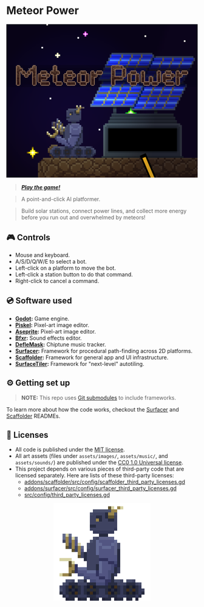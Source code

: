 # Meteor Power

<p align="center">
  <img src="assets/images/cover_art.png"
       alt="A cover image for the Meteor Power game.">
</p>

> _**[Play the game!](https://levi.dev/meteor_power)**_

> A point-and-click AI platformer.

> Build solar stations, connect power lines, and collect more energy before you run out and overwhelmed by meteors!

## 🎮 Controls

-   Mouse and keyboard.
-   A/S/D/Q/W/E to select a bot.
-   Left-click on a platform to move the bot.
-   Left-click a station button to do that command.
-   Right-click to cancel a command.

## 💿 Software used

-   **[Godot](https://godotengine.org/):** Game engine.
-   **[Piskel](https://www.piskelapp.com/user/5663844106502144):** Pixel-art image editor.
-   **[Aseprite](https://www.aseprite.org/):** Pixel-art image editor.
-   **[Bfxr](https://www.bfxr.net/):** Sound effects editor.
-   **[DefleMask](https://deflemask.com/):** Chiptune music tracker.
-   **[Surfacer](https://godotengine.org/asset-library/asset/968):** Framework for procedural path-finding across 2D platforms.
-   **[Scaffolder](https://godotengine.org/asset-library/asset/969):** Framework for general app and UI infrastructure.
-   **[SurfaceTiler](https://github.com/SnoringCatGames/surface_tiler):** Framework for "next-level" autotiling.

## ⚙️ Getting set up

> **NOTE:** This repo uses [Git submodules](https://git-scm.com/book/en/v2/Git-Tools-Submodules) to include frameworks.

To learn more about how the code works, checkout the [Surfacer](https://github.com/SnoringCatGames/surfacer/) and [Scaffolder](https://github.com/SnoringCatGames/scaffolder/) READMEs.

## 📃 Licenses

-   All code is published under the [MIT license](LICENSE).
-   All art assets (files under `assets/images/`, `assets/music/`, and `assets/sounds/`) are published under the [CC0 1.0 Universal license](https://creativecommons.org/publicdomain/zero/1.0/deed.en).
-   This project depends on various pieces of third-party code that are licensed separately. Here are lists of these third-party licenses:
    -   [addons/scaffolder/src/config/scaffolder_third_party_licenses.gd](https://github.com/SnoringCatGames/scaffolder/blob/master/src/config/scaffolder_third_party_licenses.gd)
    -   [addons/surfacer/src/config/surfacer_third_party_licenses.gd](https://github.com/SnoringCatGames/surfacer/blob/master/src/config/surfacer_third_party_licenses.gd)
    -   [src/config/third_party_licenses.gd](./src/config/third_party_licenses.gd)

<p align="center">
  <img src="assets/images/characters/construction_bot_walking_256.gif"
       alt="An animated GIF.">
</p>

